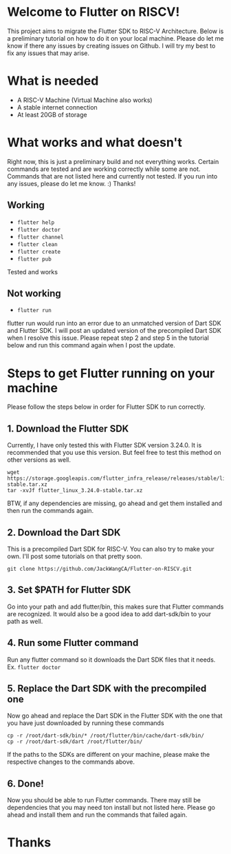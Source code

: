 # Welcome to Flutter on RISCV!

This project aims to migrate the Flutter SDK to RISC-V Architecture. Below is a preliminary tutorial on how to do it on your local machine. Please do let me know if there any issues by creating issues on Github. I will try my best to fix any issues that may arise. 

# What is needed

 - A RISC-V Machine (Virtual Machine also works)
 - A stable internet connection
 - At least 20GB of storage

# What works and what doesn't

Right now, this is just a preliminary build and not everything works. Certain commands are tested and are working correctly while some are not. Commands that are not listed here and currently not tested. If you run into any issues, please do let me know. :) Thanks!

## Working

 - `flutter help`
 - `flutter doctor`
 - `flutter channel`
 - `flutter clean`
 - `flutter create`
 - `flutter pub`

Tested and works

## Not working

 - `flutter run`

flutter run would run into an error due to an unmatched version of Dart SDK and Flutter SDK. I will post an updated version of the precompiled Dart SDK when I resolve this issue. Please repeat step 2 and step 5 in the tutorial below and run this command again when I post the update.
 


# Steps to get Flutter running on your machine

Please follow the steps below in order for Flutter SDK to run correctly.

## 1. Download the Flutter SDK

Currently, I have only tested this with Flutter SDK version 3.24.0. It is recommended that you use this version. But feel free to test this method on other versions as well.

    wget https://storage.googleapis.com/flutter_infra_release/releases/stable/linux/flutter_linux_3.24.0-stable.tar.xz
    tar -xvJf flutter_linux_3.24.0-stable.tar.xz
BTW, if any dependencies are missing, go ahead and get them installed and then run the commands again.

## 2. Download the Dart SDK

This is a precompiled Dart SDK for RISC-V. You can also try to make your own. I'll post some tutorials on that pretty soon.

    git clone https://github.com/JackWangCA/Flutter-on-RISCV.git

## 3. Set $PATH for Flutter SDK

Go into your path and add flutter/bin, this makes sure that Flutter commands are recognized. It would also be a good idea to add dart-sdk/bin to your path as well.

## 4. Run some Flutter command

Run any flutter command so it downloads the Dart SDK files that it needs. Ex. `flutter doctor`

## 5. Replace the Dart SDK with the precompiled one 
Now go ahead and replace the Dart SDK in the Flutter SDK with the one that you have just downloaded by running these commands

    cp -r /root/dart-sdk/bin/* /root/flutter/bin/cache/dart-sdk/bin/
    cp -r /root/dart-sdk/dart /root/flutter/bin/
If the paths to the SDKs are different on your machine, please make the respective changes to the commands above.

## 6. Done!
Now you should be able to run Flutter commands. There may still be dependencies that you may need ton install but not listed here. Please go ahead and install them and run the commands that failed again.


# Thanks

 
